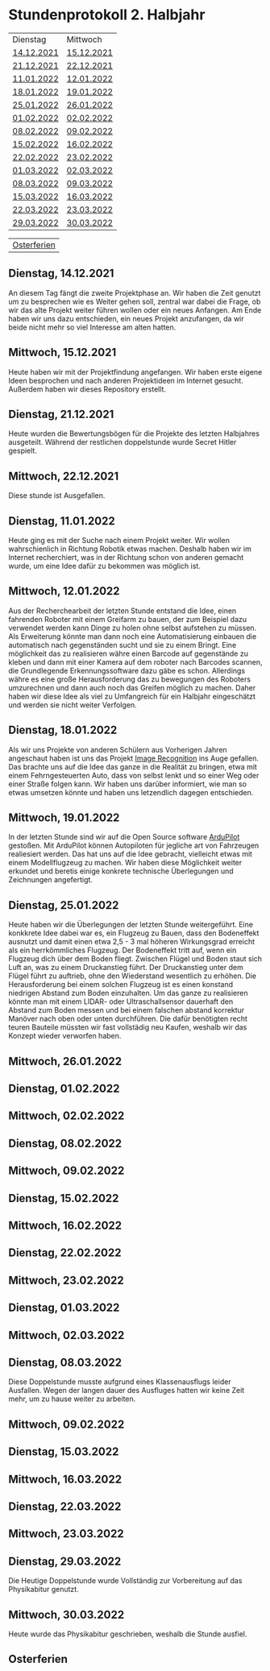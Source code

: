 <h1>Stundenprotokoll 2. Halbjahr</h1>

<table>
   <tr>
    <td><a>Dienstag</a></td>
    <td><a>Mittwoch</a></td>
  </tr>
  
  <tr>
    <td><a href="#1">14.12.2021</a></td>
    <td><a href="#2">15.12.2021</a></td>
  </tr>
  
  <tr>
    <td><a href="#3">21.12.2021</a></td>
    <td><a href="#4">22.12.2021</a></td>
  </tr>
  
  <tr>
    <td><a href="#5">11.01.2022</a></td>
    <td><a href="#6">12.01.2022</a></td>
  </tr>
  
  <tr>
    <td><a href="#7">18.01.2022</a></td>
    <td><a href="#8">19.01.2022</a></td>
  </tr>
  
  <tr>
    <td><a href="#9">25.01.2022</a></td>
    <td><a href="#10">26.01.2022</a></td>
  </tr>
  
  <tr>
    <td><a href="#11">01.02.2022</a></td>
    <td><a href="#12">02.02.2022</a></td>
  </tr>
  
  <tr>
    <td><a href="#13">08.02.2022</a></td>
    <td><a href="#14">09.02.2022</a></td>
  </tr>
  
  <tr>
    <td><a href="#15">15.02.2022</a></td>
    <td><a href="#16">16.02.2022</a></td>
  </tr>
  
  <tr>
    <td><a href="#17">22.02.2022</a></td>
    <td><a href="#18">23.02.2022</a></td>
  </tr>
    
  <tr>
    <td><a href="#19">01.03.2022</a></td>
    <td><a href="#20">02.03.2022</a></td>
  </tr>
  
  <tr>
    <td><a href="#21">08.03.2022</a></td>
    <td><a href="#22">09.03.2022</a></td>
  </tr>
  
  <tr>
    <td><a href="#23">15.03.2022</a></td>
    <td><a href="#24">16.03.2022</a></td>
  </tr>
  
  <tr>
    <td><a href="#25">22.03.2022</a></td>
    <td><a href="#26">23.03.2022</a></td>
  </tr>
  
  <tr>
    <td><a href="#27">29.03.2022</a></td>
    <td><a href="#28">30.03.2022</a></td>
  </tr>
</table>
<table>
  <tr>
    <td><a href="#29">Osterferien</a></td>
  </tr>
</table>

<h2 id="1">Dienstag, 14.12.2021</h1>

An diesem Tag fängt die zweite Projektphase an. Wir haben die Zeit genutzt um zu besprechen wie es Weiter gehen soll, zentral war dabei die Frage, ob wir das alte Projekt weiter führen wollen oder ein neues Anfangen. Am Ende haben wir uns dazu entschieden, ein neues Projekt anzufangen, da wir beide nicht mehr so viel Interesse am alten hatten.

<h2 id="2">Mittwoch, 15.12.2021</h1>

Heute haben wir mit der Projektfindung angefangen. Wir haben erste eigene Ideen besprochen und nach anderen Projektideen im Internet gesucht. Außerdem haben wir dieses Repository erstellt.

<h2 id="3">Dienstag, 21.12.2021</h1>

Heute wurden die Bewertungsbögen für die Projekte des letzten Halbjahres ausgeteilt. Während der restlichen doppelstunde wurde Secret Hitler gespielt.

<h2 id="4">Mittwoch, 22.12.2021</h1>

Diese stunde ist Ausgefallen.

<h2 id="5">Dienstag, 11.01.2022</h1>

Heute ging es mit der Suche nach einem Projekt weiter. Wir wollen wahrschienlich in Richtung Robotik etwas machen. Deshalb haben wir im Internet recherchiert, was in der Richtung schon von anderen gemacht wurde, um eine Idee dafür zu bekommen was möglich ist.

<h2 id="6">Mittwoch, 12.01.2022</h1>

Aus der Recherchearbeit der letzten Stunde entstand die Idee, einen fahrenden Roboter mit einem Greifarm zu bauen, der zum Beispiel dazu verwendet werden kann Dinge zu holen ohne selbst aufstehen zu müssen. Als Erweiterung könnte man dann noch eine Automatisierung einbauen die automatisch nach gegenständen sucht und sie zu einem Bringt. Eine möglichkeit das zu realisieren währe einen Barcode auf gegenstände zu kleben und dann mit einer Kamera auf dem roboter nach Barcodes scannen, die Grundlegende Erkennungssoftware dazu gäbe es schon. Allerdings währe es eine große Herausforderung das zu bewegungen des Roboters umzurechnen und dann auch noch das Greifen möglich zu machen. Daher haben wir diese Idee als viel zu Umfangreich für ein Halbjahr eingeschätzt und werden sie nicht weiter Verfolgen.

<h2 id="7">Dienstag, 18.01.2022</h1>

Als wir uns Projekte von anderen Schülern aus Vorherigen Jahren angeschaut haben ist uns das Projekt [Image Recognition](https://gitlab.com/JKGER/imagerecognition/-/blob/master/Dokumentation/Projektseite.md) ins Auge gefallen. Das brachte uns auf die Idee das ganze in die Realität zu bringen, etwa mit einem Fehrngesteuerten Auto, dass von selbst lenkt und so einer Weg oder einer Straße folgen kann. Wir haben uns darüber informiert, wie man so etwas umsetzen könnte und haben uns letzendlich dagegen entschieden.

<h2 id="8">Mittwoch, 19.01.2022</h1>

In der letzten Stunde sind wir auf die Open Source software [ArduPilot](https://github.com/ArduPilot/ardupilot) gestoßen. Mit ArduPilot können Autopiloten für jegliche art von Fahrzeugen realiesiert werden. Das hat uns auf die Idee gebracht, vielleicht etwas mit einem Modellflugzeug zu machen. Wir haben diese Möglichkeit weiter erkundet und beretis einige konkrete technische Überlegungen und Zeichnungen angefertigt.

<h2 id="9">Dienstag, 25.01.2022</h1>

Heute haben wir die Überlegungen der letzten Stunde weitergeführt. Eine konkkrete Idee dabei war es, ein Flugzeug zu Bauen, dass den Bodeneffekt ausnutzt und damit einen etwa 2,5 - 3 mal höheren Wirkungsgrad erreicht als ein herrkömmliches Flugzeug. Der Bodeneffekt tritt auf, wenn ein Flugzeug dich über dem Boden fliegt. Zwischen Flügel und Boden staut sich Luft an, was zu einem Druckanstieg führt. Der Druckanstieg unter dem Flügel führt zu auftrieb, ohne den Wiederstand wesentlich zu erhöhen. Die Herausforderung bei einem solchen Flugzeug ist es einen konstand niedrigen Abstand zum Boden einzuhalten. Um das ganze zu realisieren könnte man mit einem LIDAR- oder Ultraschallsensor dauerhaft den Abstand zum Boden messen und bei einem falschen abstand korrektur Manöver nach oben oder unten durchführen. Die dafür benötigten recht teuren Bauteile müssten wir fast vollstädig neu Kaufen, weshalb wir das Konzept wieder verworfen haben.

<h2 id="10">Mittwoch, 26.01.2022</h1>



<h2 id="11">Dienstag, 01.02.2022</h1>



<h2 id="12">Mittwoch, 02.02.2022</h1>



<h2 id="13">Dienstag, 08.02.2022</h1>



<h2 id="14">Mittwoch, 09.02.2022</h1>



<h2 id="15">Dienstag, 15.02.2022</h1>



<h2 id="16">Mittwoch, 16.02.2022</h1>



<h2 id="17">Dienstag, 22.02.2022</h1>



<h2 id="18">Mittwoch, 23.02.2022</h1>



<h2 id="19">Dienstag, 01.03.2022</h1>



<h2 id="20">Mittwoch, 02.03.2022</h1>



<h2 id="21">Dienstag, 08.03.2022</h1>

Diese Doppelstunde musste aufgrund eines Klassenausflugs leider Ausfallen. Wegen der langen dauer des Ausfluges hatten wir keine Zeit mehr, um zu hause weiter zu arbeiten.

<h2 id="22">Mittwoch, 09.02.2022</h1>



<h2 id="23">Dienstag, 15.03.2022</h1>



<h2 id="24">Mittwoch, 16.03.2022</h1>



<h2 id="25">Dienstag, 22.03.2022</h1>



<h2 id="26">Mittwoch, 23.03.2022</h1>



<h2 id="27">Dienstag, 29.03.2022</h1>

Die Heutige Doppelstunde wurde Vollständig zur Vorbereitung auf das Physikabitur genutzt.

<h2 id="28">Mittwoch, 30.03.2022</h1>

Heute wurde das Physikabitur geschrieben, weshalb die Stunde ausfiel.

<h2 id="29">Osterferien</h1>

